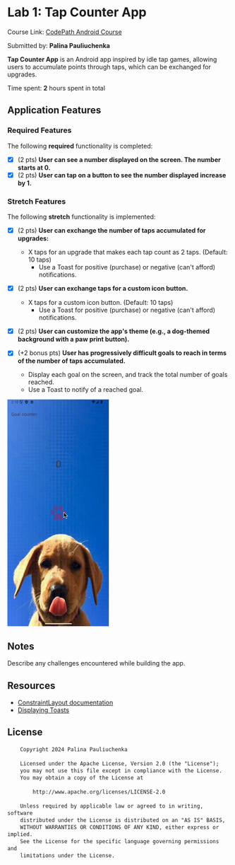 # Lab 1: Tap Counter App

Course Link: [CodePath Android Course](https://courses.codepath.org/courses/and102/unit/1#!labs)

Submitted by: **Palina Pauliuchenka** <!-- Replace 'Your Name Here' with your actual name -->

**Tap Counter App** is an Android app inspired by idle tap games, allowing users to accumulate points through taps, which can be exchanged for upgrades.

Time spent: **2** hours spent in total <!-- Replace 'X' with the number of hours you spent on this project -->

## Application Features

### Required Features

The following **required** functionality is completed:

- [x] (2 pts) **User can see a number displayed on the screen. The number starts at 0.**
- [x] (2 pts) **User can tap on a button to see the number displayed increase by 1.**

### Stretch Features

The following **stretch** functionality is implemented:

- [x] (2 pts) **User can exchange the number of taps accumulated for upgrades:**
    - X taps for an upgrade that makes each tap count as 2 taps. (Default: 10 taps)
        - Use a Toast for positive (purchase) or negative (can't afford) notifications.

- [x] (2 pts) **User can exchange taps for a custom icon button.**
    - X taps for a custom icon button. (Default: 10 taps)
        - Use a Toast for positive (purchase) or negative (can't afford) notifications.

- [x] (2 pts) **User can customize the app's theme (e.g., a dog-themed background with a paw print button).**

- [x] (+2 bonus pts) **User has progressively difficult goals to reach in terms of the number of taps accumulated.**
    - Display each goal on the screen, and track the total number of goals reached.
    - Use a Toast to notify of a reached goal.

[//]: # (![Image/GIF showing goals and progress]&#40;lab-1.gif&#41;)
<img src="lab-1.gif" alt="Goals and Progress" width="230"/>

## Notes

Describe any challenges encountered while building the app. <!-- Replace this with your specific challenges and experiences -->

## Resources

- [ConstraintLayout documentation](https://developer.android.com/training/constraint-layout)
- [Displaying Toasts](https://guides.codepath.com/android/Displaying-Toasts)

## License

```plaintext
    Copyright 2024 Palina Pauliuchenka

    Licensed under the Apache License, Version 2.0 (the "License");
    you may not use this file except in compliance with the License.
    You may obtain a copy of the License at

        http://www.apache.org/licenses/LICENSE-2.0

    Unless required by applicable law or agreed to in writing, software
    distributed under the License is distributed on an "AS IS" BASIS,
    WITHOUT WARRANTIES OR CONDITIONS OF ANY KIND, either express or implied.
    See the License for the specific language governing permissions and
    limitations under the License.
